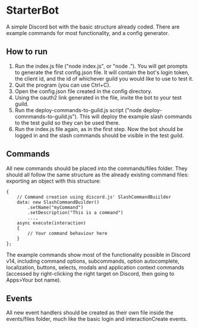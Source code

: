# StarterBot
A simple Discord bot with the basic structure already coded. There are example commands for most functionality, and a config generator.

## How to run

1. Run the index.js file ("node index.js", or "node ."). You will get prompts to generate the first config.json file. It will contain the bot's login token, the client id, and the id of whichever guild you would like to use to test it.
2. Quit the program (you can use Ctrl+C).
3. Open the config.json file created in the config directory.
4. Using the oauth2 link generated in the file, invite the bot to your test guild.
5. Run the deploy-commands-to-guild.js script ("node deploy-comnmands-to-guild.js"). This will deploy the example slash commands to the test guild so they can be used there.
6. Run the index.js file again, as in the first step. Now the bot should be logged in and the slash commands should be visible in the test guild.

## Commands

All new commands should be placed into the commands/files folder. They should all follow the same structure as the already existing command files: exporting an object with this structure:

    {
        // Command creation using discord.js' SlashCommandBuiilder
        data: new SlashCommandBuilder()
            .setName("myCommand")
            .setDescription("This is a command")
            ...,
        async execute(interaction)
        {
            // Your command behaviour here
        }
    };
    
The example commands show most of the functionality possible in Discord v14, including command options, subcommands, option autocomplete, localization, buttons, selects, modals and application context commands (accessed by right-clicking the right target on Discord, then going to Apps>Your bot name).

## Events

All new event handlers should be created as their own file inside the events/files folder, much like the basic login and interactionCreate events.
